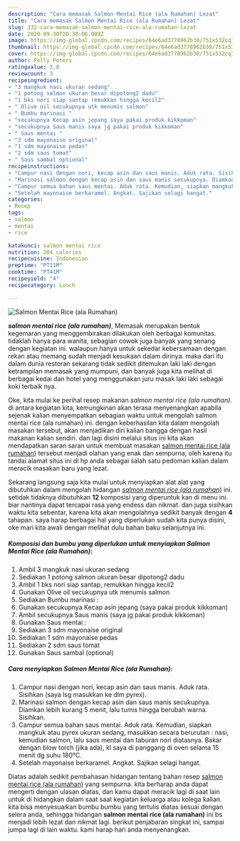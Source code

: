 ```yaml
---
description: "Cara memasak Salmon Mentai Rice (ala Rumahan) Lezat"
title: "Cara memasak Salmon Mentai Rice (ala Rumahan) Lezat"
slug: 332-cara-memasak-salmon-mentai-rice-ala-rumahan-lezat
date: 2020-09-30T20:30:06.009Z
image: https://img-global.cpcdn.com/recipes/64e6ad3778962b30/751x532cq70/salmon-mentai-rice-ala-rumahan-foto-resep-utama.jpg
thumbnail: https://img-global.cpcdn.com/recipes/64e6ad3778962b30/751x532cq70/salmon-mentai-rice-ala-rumahan-foto-resep-utama.jpg
cover: https://img-global.cpcdn.com/recipes/64e6ad3778962b30/751x532cq70/salmon-mentai-rice-ala-rumahan-foto-resep-utama.jpg
author: Polly Peters
ratingvalue: 3.8
reviewcount: 3
recipeingredient:
- "3 mangkuk nasi ukuran sedang"
- "1 potong salmon ukuran besar dipotong2 dadu"
- "1 bks nori siap santap remukkan hingga kecil2"
- " Olive oil secukupnya utk menumis salmon"
- " Bumbu marinasi "
- "secukupnya Kecap asin jepang saya pakai produk kikkoman"
- "secukupnya Saus manis saya jg pakai produk kikkoman"
- " Saus mentai "
- "3 sdm mayonaise original"
- "1 sdm mayonaise pedas"
- "2 sdm saus tomat"
- " Saus sambal optional"
recipeinstructions:
- "Campur nasi dengan nori, kecap asin dan saus manis. Aduk rata. Sisihkan (saya lsg masukkan ke dlm pyrex)."
- "Marinasi salmon dengan kecap asin dan saus manis secukupnya. Diamkan lebih kurang 5 menit, lalu tumis hingga berubah warna. Sisihkan."
- "Campur semua bahan saus mentai. Aduk rata. Kemudian, siapkan mangkuk atau pyrex ukuran sedang, masukkan secara berurutan : nasi, kemudian salmon, lalu saus mentai dan taburan nori diatasnya. Bakar dengan blow torch (jika ada), kl saya di panggang di oven selama 15 menit dg suhu 180°C."
- "Setelah mayonaise berkaramel. Angkat. Sajikan selagi hangat."
categories:
- Resep
tags:
- salmon
- mentai
- rice

katakunci: salmon mentai rice 
nutrition: 204 calories
recipecuisine: Indonesian
preptime: "PT11M"
cooktime: "PT41M"
recipeyield: "4"
recipecategory: Lunch

---
```



![Salmon Mentai Rice (ala Rumahan)](https://img-global.cpcdn.com/recipes/64e6ad3778962b30/751x532cq70/salmon-mentai-rice-ala-rumahan-foto-resep-utama.jpg)

<b><i>salmon mentai rice (ala rumahan)</i></b>, Memasak merupakan bentuk kegemaran yang menggembirakan dilakukan oleh berbagai komunitas. tidaklah hanya para wanita, sebagian cowok juga banyak yang senang dengan kegiatan ini. walaupun hanya untuk sekedar kebersamaan dengan rekan atau memang sudah menjadi kesukaan dalam dirinya. maka dari itu dalam dunia restoran sekarang tidak sedikit ditemukan laki laki dengan ketrampilan memasak yang mumpuni, dan banyak juga kita melihat di berbagai kedai dan hotel yang menggunakan juru masak laki laki sebagai koki terbaik nya.



Oke, kita mulai ke perihal resep makanan <i>salmon mentai rice (ala rumahan)</i>. di antara kegiatan kita, kemungkinan akan terasa menyenangkan apabila sejenak kalian menyempatkan sebagian waktu untuk mengolah salmon mentai rice (ala rumahan) ini. dengan keberhasilan kita dalam mengolah masakan tersebut, akan menjadikan diri kalian bangga dengan hasil makanan kalian sendiri. dan lagi disini melalui situs ini kita akan mendapatkan saran saran untuk membuat masakan <u>salmon mentai rice (ala rumahan)</u> tersebut menjadi olahan yang enak dan sempurna, oleh karena itu tandai alamat situs ini di hp anda sebagai salah satu pedoman kalian dalam meracik masakan baru yang lezat.


Sekarang langsung saja kita mulai untuk menyiapkan alat alat yang dibutuhkan dalam mengolah hidangan <u><i>salmon mentai rice (ala rumahan)</i></u> ini. setidak tidaknya dibutuhkan <b>12</b> komposisi yang diperuntuk kan di menu ini. biar nantinya dapat tercapai rasa yang endess dan nikmat. dan juga sisihkan waktu kita sebentar, karena kita akan mengolahnya sedikit banyak dengan <b>4</b> tahapan. saya harap berbagai hal yang diperlukan sudah kita punya disini, oke mari kita awali dengan melihat dulu bahan baku selanjutnya ini.

<!--inarticleads1-->

##### Komposisi dan bumbu yang diperlukan untuk menyiapkan Salmon Mentai Rice (ala Rumahan):

1. Ambil 3 mangkuk nasi ukuran sedang
1. Sediakan 1 potong salmon ukuran besar dipotong2 dadu
1. Ambil 1 bks nori siap santap, remukkan hingga kecil2
1. Gunakan  Olive oil secukupnya utk menumis salmon
1. Sediakan  Bumbu marinasi :
1. Gunakan secukupnya Kecap asin jepang (saya pakai produk kikkoman)
1. Ambil secukupnya Saus manis (saya jg pakai produk kikkoman)
1. Gunakan  Saus mentai :
1. Sediakan 3 sdm mayonaise original
1. Sediakan 1 sdm mayonaise pedas
1. Sediakan 2 sdm saus tomat
1. Gunakan  Saus sambal (optional)




<!--inarticleads2-->

##### Cara menyiapkan Salmon Mentai Rice (ala Rumahan):

1. Campur nasi dengan nori, kecap asin dan saus manis. Aduk rata. Sisihkan (saya lsg masukkan ke dlm pyrex).
1. Marinasi salmon dengan kecap asin dan saus manis secukupnya. Diamkan lebih kurang 5 menit, lalu tumis hingga berubah warna. Sisihkan.
1. Campur semua bahan saus mentai. Aduk rata. Kemudian, siapkan mangkuk atau pyrex ukuran sedang, masukkan secara berurutan : nasi, kemudian salmon, lalu saus mentai dan taburan nori diatasnya. Bakar dengan blow torch (jika ada), kl saya di panggang di oven selama 15 menit dg suhu 180°C.
1. Setelah mayonaise berkaramel. Angkat. Sajikan selagi hangat.




Diatas adalah sedikit pembahasan hidangan tentang bahan resep <u>salmon mentai rice (ala rumahan)</u> yang sempurna. kita berharap anda dapat mengerti dengan ulasan diatas, dan kamu dapat meracik lagi di saat lain untuk di hidangkan dalam saat saat kegiatan keluarga atau kolega kalian. kita bisa menyesuaikan bumbu bumbu yang tertulis diatas sesuai dengan selera anda, sehingga hidangan <b>salmon mentai rice (ala rumahan)</b> ini bs menjadi lebih lezat dan nikmat lagi. berikut penjabaran singkat ini, sampai jumpa lagi di lain waktu. kami harap hari anda menyenangkan.
